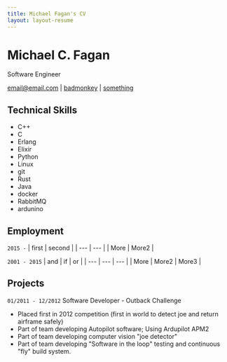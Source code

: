 ```yaml
---
title: Michael Fagan's CV
layout: layout-resume
---
```

# Michael C. Fagan
Software Engineer

<div id="webaddress">
<a href="mailto:email@email.com">email@email.com</a>
|
<i class="fa fa-github"></i> <a href="http://github.com/badmonkey">badmonkey</a>
|
<i class="fa fa-twitter"></i> <a href="http://twitter.com/blam">something</a>
</div>

## Technical Skills
* C++
* C
* Erlang
* Elixir
* Python
* Linux
* git
* Rust
* Java
* docker
* RabbitMQ
* ardunino


## Employment

`2015 -` 
| first | second |
| ---   | ---    |
| More  | More2  |

`2001 - 2015` 
| and | if | or |
| --- | --- | --- |
| More  | More2 | More3 |


## Projects
`01/2011 - 12/2012`
Software Developer - Outback Challenge
+ Placed first in 2012 competition (first in world to detect joe and return airframe safely)
+ Part of team developing Autopilot software; Using Ardupilot APM2
+ Part of team developing computer vision "joe detector"
+ Part of team developing "Software in the loop" testing and continuous "fly" build system.

